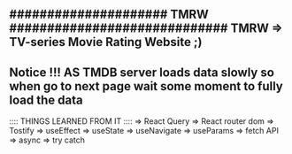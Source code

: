 ##################### TMRW #############################
TMRW => TV-series Movie Rating Website ;)
-----------------------------------------------------
Notice !!!
AS TMDB server loads data slowly so when go to next page wait some moment to fully load the data  
-----------------------------------------------------
:::: THINGS LEARNED FROM IT ::::
=> React Query
=> React router dom
=> Tostify
=> useEffect
=> useState
=> useNavigate
=> useParams
=> fetch API
=> async
=> try catch

